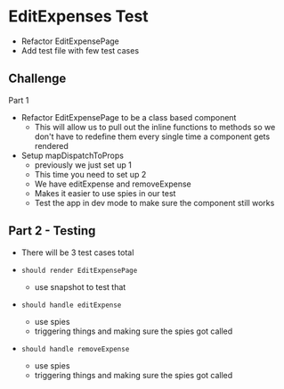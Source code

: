 # EditExpenses Test
* Refactor EditExpensePage
* Add test file with few test cases

## Challenge
Part 1
* Refactor EditExpensePage to be a class based component
    - This will allow us to pull out the inline functions to methods so we don't have to redefine them every single time a component gets rendered
* Setup mapDispatchToProps
    - previously we just set up 1
    - This time you need to set up 2
    - We have editExpense and removeExpense
    - Makes it easier to use spies in our test
    - Test the app in dev mode to make sure the component still works

## Part 2 - Testing
* There will be 3 test cases total
* `should render EditExpensePage`
    - use snapshot to test that
* `should handle editExpense`
    - use spies
    - triggering things and making sure the spies got called

* `should handle removeExpense`
    - use spies
    - triggering things and making sure the spies got called
